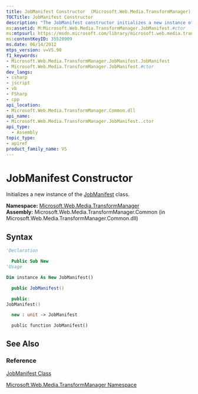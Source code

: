 ```yaml
---
title: JobManifest Constructor  (Microsoft.Web.Media.TransformManager)
TOCTitle: JobManifest Constructor
description: "The JobManifest constructor initializes a new instance of the JobManifest class. This article describes its syntax."
ms:assetid: M:Microsoft.Web.Media.TransformManager.JobManifest.#ctor
ms:mtpsurl: https://msdn.microsoft.com/library/microsoft.web.media.transformmanager.jobmanifest.jobmanifest(v=VS.90)
ms:contentKeyID: 35520909
ms.date: 06/14/2012
mtps_version: v=VS.90
f1_keywords:
- Microsoft.Web.Media.TransformManager.JobManifest.JobManifest
- Microsoft.Web.Media.TransformManager.JobManifest.#ctor
dev_langs:
- csharp
- jscript
- vb
- FSharp
- cpp
api_location:
- Microsoft.Web.Media.TransformManager.Common.dll
api_name:
- Microsoft.Web.Media.TransformManager.JobManifest..ctor
api_type:
  - Assembly
topic_type:
- apiref
product_family_name: VS
---
```


# JobManifest Constructor

Initializes a new instance of the [JobManifest](jobmanifest-class-microsoft-web-media-transformmanager.md) class.

**Namespace:**  [Microsoft.Web.Media.TransformManager](microsoft-web-media-transformmanager-namespace.md)  
**Assembly:**  Microsoft.Web.Media.TransformManager.Common (in Microsoft.Web.Media.TransformManager.Common.dll)

## Syntax

```vb
'Declaration

  Public Sub New
'Usage

Dim instance As New JobManifest()
```

```csharp
  public JobManifest()
```

```cpp
  public:
JobManifest()
```

``` fsharp
  new : unit -> JobManifest
```

```jscript
  public function JobManifest()
```

## See Also

### Reference

[JobManifest Class](jobmanifest-class-microsoft-web-media-transformmanager.md)

[Microsoft.Web.Media.TransformManager Namespace](microsoft-web-media-transformmanager-namespace.md)
